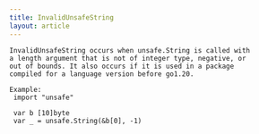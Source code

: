 ```yaml
---
title: InvalidUnsafeString
layout: article
---
```

<!-- Copyright 2023 The Go Authors. All rights reserved.
     Use of this source code is governed by a BSD-style
     license that can be found in the LICENSE file. -->

<!-- Code generated by generrordocs.go; DO NOT EDIT. -->

```
InvalidUnsafeString occurs when unsafe.String is called with
a length argument that is not of integer type, negative, or
out of bounds. It also occurs if it is used in a package
compiled for a language version before go1.20.

Example:
 import "unsafe"

 var b [10]byte
 var _ = unsafe.String(&b[0], -1)
```

